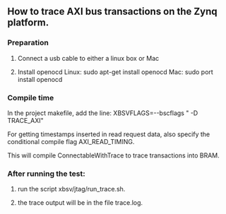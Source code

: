 
## How to trace AXI bus transactions on the Zynq platform.

### Preparation

1. Connect a usb cable to either a linux box or Mac

2. Install openocd
      Linux: sudo apt-get install openocd
      Mac: sudo port install openocd

### Compile time

In the project makefile, add the line:
     XBSVFLAGS=--bscflags " -D TRACE_AXI"

For getting timestamps inserted in read request data, also specify the conditional compile flag AXI_READ_TIMING.

This will compile ConnectableWithTrace to trace transactions into BRAM.

### After running the test:

1. run the script xbsv/jtag/run_trace.sh.

2. the trace output will be in the file trace.log.
